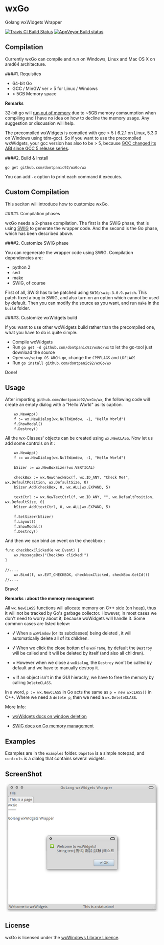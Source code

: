 wxGo
====

Golang wxWidgets Wrapper

[![Travis CI Build Status](https://travis-ci.org/dontpanic92/wxGo.svg)](https://travis-ci.org/dontpanic92/wxGo)
[![AppVeyor Build status](https://ci.appveyor.com/api/projects/status/ywus0amnmy72uaa4?svg=true)](https://ci.appveyor.com/project/dontpanic92/wxgo)

Compilation 
----

Currently wxGo can compile and run on Windows, Linux and Mac OS X on amd64 architecture.

####1. Requisites

- 64-bit Go
- GCC / MinGW ver > 5 for Linux / Windows
- \> 5GB Memory space

__Remarks__

32-bit go will [run out of memory](https://github.com/dontpanic92/wxGo/issues/3) due to ~5GB memory comsumption when compiling and I have no idea on how to decline the memory usage. Any suggestion or discussion will help.

The precompiled wxWidgets is compiled with gcc > 5 ( 6.2.1 on Linux, 5.3.0 on Windows using tdm-gcc). So if you want to use the precompiled wxWidgets, your gcc version has also to be > 5, because [GCC changed its ABI since GCC 5 release series](https://gcc.gnu.org/gcc-5/changes.html#libstdcxx).


####2. Build & Install

```
go get github.com/dontpanic92/wxGo/wx
```

You can add `-x` option to print each command it executes.

Custom Compilation
----

This seciton will introduce how to customize wxGo.

####1. Compilation phases

wxGo needs a 2-phase compilation. The first is the SWIG phase, that is using [SWIG](https://github.com/SWIG/SWIG) to generate the wrapper code. And the second is the Go phase, which has been described above.


####2. Customize SWIG phase

You can regenerate the wrapper code using SWIG. Compilation dependencies are:

- python 2
- sed
- make
- SWIG, of course


First of all, SWIG has to be patched using `SWIG/swig-3.0.9.patch`. This patch fixed a bug in SWIG, and also turn on an option which cannot be used by default. Then you can modify the source as you want, and run `make` in the `build` folder.

####3. Customize wxWidgets build

If you want to use other wxWidgets build rather than the precompiled one, what you have to do is quite simple.

- Compile wxWidgets
- Run `go get -d github.com/dontpanic92/wxGo/wx` to let the go-tool just download the source
- Open `wx/setup_OS_ARCH.go`, change the `CPPFLAGS` and `LDFLAGS`
- Run `go install github.com/dontpanic92/wxGo/wx`

Done!

Usage
----

After importing `github.com/dontpanic92/wxGo/wx`, the following code will create an empty dialog with a "Hello World" as its caption.

```
    wx.NewApp()
    f := wx.NewDialog(wx.NullWindow, -1, "Hello World")
    f.ShowModal()
    f.Destroy()
```

All the wx-Classes' objects can be created using `wx.NewCLASS`. Now let us add some controls on it :

```
    wx.NewApp()
    f := wx.NewDialog(wx.NullWindow, -1, "Hello World")

    bSizer := wx.NewBoxSizer(wx.VERTICAL)

    checkBox := wx.NewCheckBox(f, wx.ID_ANY, "Check Me!", wx.DefaultPosition, wx.DefaultSize, 0)
    bSizer.Add(checkBox, 0, wx.ALL|wx.EXPAND, 5)

    textCtrl := wx.NewTextCtrl(f, wx.ID_ANY, "", wx.DefaultPosition, wx.DefaultSize, 0)
    bSizer.Add(textCtrl, 0, wx.ALL|wx.EXPAND, 5)

    f.SetSizer(bSizer)
    f.Layout()
    f.ShowModal()
    f.Destroy()
```

And then we can bind an event on the checkbox :

```
func checkboxClicked(e wx.Event) {
    wx.MessageBox("Checkbox clicked!")
}

//....
    wx.Bind(f, wx.EVT_CHECKBOX, checkboxClicked, checkBox.GetId())
//....
```

Bravo!

__Remarks : about the memory menagement__

All `wx.NewCLASS` functions will allocate memory on C++ side (on heap), thus it will not be tracked by Go's garbage collector. However, in most cases we don't need to worry about it, because wxWidgets will handle it. Some common cases are listed below:

- √ When a `wxWindow` (or its subclasses) being deleted , it will automatically delete all of its children.

- √ When we click the close botton of a `wxFrame`, by default the `Destroy` will be called and it will be deleted by itself (and also all children). 

- × However when we close a `wxDialog`, the `Destroy` won't be called by default and we have to manually destroy it.

- × If an object isn't in the GUI hierachy, we have to free the memory by calling `DeleteCLASS`. 

In a word, `p := wx.NewCLASS` in Go acts the same as `p = new wxCLASS()` in C++. Where we need a `delete p`, then we need a `wx.DeleteCLASS`.

More Info: 

- [wxWidgets docs on window deletion](http://docs.wxwidgets.org/3.0/overview_windowdeletion.html)

- [SWIG docs on Go memory management](http://www.swig.org/Doc3.0/Go.html#Go_class_memory)

Examples
----

Examples are in the `examples` folder. `Dapeton` is a simple notepad, and `controls` is a dialog that contains several widgets.

ScreenShot
----

![screenshot](./examples/screenshot.jpg)

License
----

wxGo is licensed under the [wxWindows Library Licence](http://wxwidgets.org/about/licence/).
